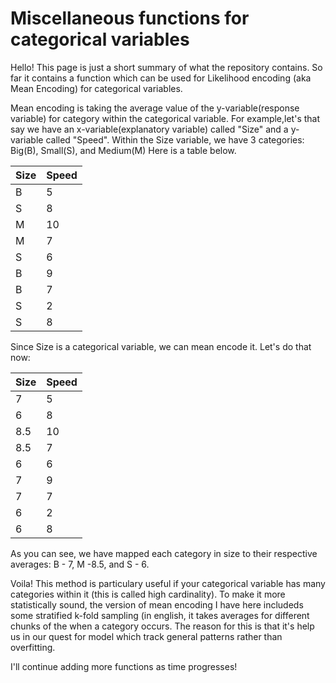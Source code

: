 # Miscellaneous functions for categorical variables

Hello! This page is just a short summary of what the repository contains.
So far it contains a function which can be used for Likelihood encoding (aka Mean Encoding) for categorical variables.

Mean encoding is taking the average value of the y-variable(response variable) for category within the categorical variable. 
For example,let's that say we have an x-variable(explanatory variable) called "Size" and a y-variable called "Speed".
Within the Size variable, we have 3 categories: Big(B), Small(S), and Medium(M)
Here is a table below.

|Size| Speed|
|----- |------|
|B	   |   5 |
|S	   |     8|
|M	   |     10|
|M     |      	7|
|S     |	6|
|B   	|9|
|B |    	7|
|S|     	2|
|S|       	8|


Since Size is a categorical variable, we can mean encode it. Let's do that now:

|Size| Speed|
|----- |------|
|7	   |   5 |
|6	   |     8|
|8.5	   |     10|
|8.5     |      	7|
|6     |	6|
|7   	|9|
|7 |    	7|
|6|     	2|
|6|       	8|

As you can see, we have mapped each category in size to their respective averages:
B - 7, M -8.5, and S - 6.

Voila! This method is particulary useful if your categorical variable has many categories within it (this is called high cardinality).
To make it more statistically sound, the version of mean encoding I have here includeds some stratified k-fold sampling (in english, it takes averages for different chunks of the when a category occurs. The reason for this is that it's help us in our quest for model which track general patterns rather than overfitting.

I'll continue adding more functions as time progresses!
